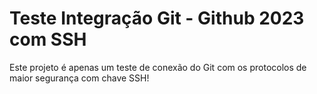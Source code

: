 # Teste Integração Git - Github 2023 com SSH
Este projeto é apenas um teste de conexão do Git com os protocolos de maior segurança com chave SSH!